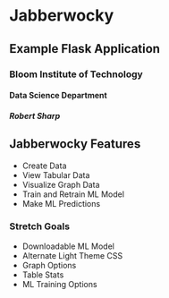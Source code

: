 # Jabberwocky
## Example Flask Application
### Bloom Institute of Technology
#### Data Science Department
##### Robert Sharp


## Jabberwocky Features
- Create Data
- View Tabular Data
- Visualize Graph Data
- Train and Retrain ML Model
- Make ML Predictions

### Stretch Goals
- Downloadable ML Model
- Alternate Light Theme CSS
- Graph Options
- Table Stats
- ML Training Options
